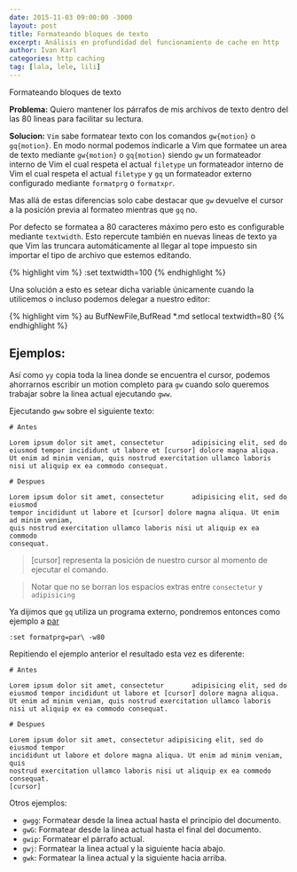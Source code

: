 ```yaml
---
date: 2015-11-03 09:00:00 -3000
layout: post
title: Formateando bloques de texto
excerpt: Análisis en profundidad del funcionamiento de cache en http
author: Ivan Karl
categories: http caching
tag: [lala, lele, lili]
---
```


Formateando bloques de texto

**Problema:** Quiero mantener los párrafos de mis archivos de texto dentro del
las 80 lineas para facilitar su lectura.

<!-- more -->
**Solucion:** `Vim` sabe formatear texto con los comandos `gw{motion}` o
`gq{motion}`.
En modo normal podemos indicarle a Vim que formatee un area de texto mediante
`gw{motion}` o `gq{motion}` siendo `gw` un formateador interno de Vim el cual
respeta el actual `filetype` un formateador interno de Vim el cual respeta el
actual `filetype` y `gq` un formateador externo configurado mediante `formatprg`
o `formatxpr`.

Mas allá de estas diferencias solo cabe destacar que `gw` devuelve el cursor a
la posición previa al formateo mientras que `gq` no.

Por defecto se formatea a 80 caracteres máximo pero esto es configurable
mediante `textwidth`. Esto repercute también en nuevas lineas de texto ya que
Vim las truncara automáticamente al llegar al tope impuesto sin importar el tipo
de archivo que estemos editando.

{% highlight vim %}
:set textwidth=100
{% endhighlight %}

Una solución a esto es setear dicha variable únicamente cuando la utilicemos o
incluso podemos delegar a nuestro editor:

{% highlight vim %}
au BufNewFile,BufRead *.md setlocal textwidth=80
{% endhighlight %}

Ejemplos:
---------

Así como `yy` copia toda la linea donde se encuentra el cursor, podemos
ahorrarnos escribir un motion completo para `gw` cuando solo queremos trabajar
sobre la linea actual ejecutando `gww`.

Ejecutando `gww` sobre el siguiente texto:

```
# Antes

Lorem ipsum dolor sit amet, consectetur       adipisicing elit, sed do eiusmod tempor incididunt ut labore et [cursor] dolore magna aliqua. Ut enim ad minim veniam, quis nostrud exercitation ullamco laboris nisi ut aliquip ex ea commodo consequat.

# Despues

Lorem ipsum dolor sit amet, consectetur       adipisicing elit, sed do eiusmod
tempor incididunt ut labore et [cursor] dolore magna aliqua. Ut enim ad minim veniam,
quis nostrud exercitation ullamco laboris nisi ut aliquip ex ea commodo
consequat.
```

> [cursor] representa la posición de nuestro cursor al momento de ejecutar el
comando.

> Notar que no se borran los espacios extras entre `consectetur` y `adipisicing`

Ya dijimos que `gq` utiliza un programa externo, pondremos entonces como ejemplo
a [par][]

```vim
:set formatprg=par\ -w80
```

Repitiendo el ejemplo anterior el resultado esta vez es diferente:

```
# Antes

Lorem ipsum dolor sit amet, consectetur       adipisicing elit, sed do eiusmod tempor incididunt ut labore et [cursor] dolore magna aliqua. Ut enim ad minim veniam, quis nostrud exercitation ullamco laboris nisi ut aliquip ex ea commodo consequat.

# Despues

Lorem ipsum dolor sit amet, consectetur adipisicing elit, sed do eiusmod tempor
incididunt ut labore et dolore magna aliqua. Ut enim ad minim veniam, quis
nostrud exercitation ullamco laboris nisi ut aliquip ex ea commodo consequat.
[cursor]
```

[par]: http://www.nicemice.net/par/


Otros ejemplos:

- `gwgg`: Formatear desde la linea actual hasta el principio del documento.
- `gwG`: Formatear desde la linea actual hasta el final del documento.
- `gwip`: Formatear el párrafo actual.
- `gwj`: Formatear la linea actual y la siguiente hacia abajo.
- `gwk`: Formatear la linea actual y la siguiente hacia arriba.


